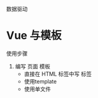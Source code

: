 数据驱动

# Vue 与模板

使用步骤
1. 编写 页面 模板
    - 直接在 HTML 标签中写 标签
    - 使用template
    - 使用单文件 <template />
2. 创建 Vue 的实例
    - 在 Vue 的构造函数中提供：data, method,computed,watch,props,...
3. 将 Vue 挂载到页面中 （ mount ）

# 数据驱动模型

Vue 执行流程
 +  获得模板：模板中有 '坑'
 +  利用 Vue 构造函数中所以工的数据来 '填坑'，得到可以在页面中显示的 '标签了'
 +  将标签替换页面中原来有坑的标签

Vue 利用 我们提供的数据 和页面中 模板 生成了一个新的 HMTL 标签 （node元素），
替换到了 页面中 放置模板的位置

怎么实现？？？

# 简单的模板渲染




# 虚拟DOM

目标：
1. 怎么将真正的 DOM 转换为 虚拟DOM
2. 怎么将 虚拟DOM 转换为 真正的 DOM

思路与深拷贝类似

# 函数柯里化

参考资料：

- [函数式编程](https://llh911001.gitbooks.io/mostly-adequate-guide-chinese/content/)
- [维基百科](https://zh.wikipedia.org/wiki/%E6%9F%AF%E9%87%8C%E5%8C%96)

概念：

1. 柯里化：一个函数原本有多个参数，只传入**一个**参数，生成一个新函数，由新函数来接收剩下的参数来运行得到结果
2. 偏函数：一个函数原本有多个参数，只传入**一部分**参数，生成一个新函数，由新函数来接收剩下的参数来运行得到结果
3. 高阶函数：一个函数**参数是一个函数**，该函数对参数这个函数进行架构，得到一个函数，这个加工用的函数就是高阶函数

为什么要使用柯里化？  为了提升性能，使用柯里化可以缓存一部分能力

使用两个案例来说明：

1. 判断元素
2. 虚拟DOM 的 render方法


1. 判断元素：

Vue 本质上是使用 HTML 的字符串作为模板，将字符串的模板 转换为 AST，在转换为 VNode
- 模板 -> AST（抽象语法树）
- AST -> VNode
- VNode -> DOM

哪一个阶段最消耗性能？
最消耗性能是字符串解析 （ 模板 -> AST ）

例子：let s = '1 + 2 * (3 + 4)'
写一个程序 ，解析这个表达式，得到结果( 一般化 )
我们一般会将这个表达式 转换为 "波兰式" 表达式，然后使用栈结构来运算

在 Vue 中 每一个标签可以是真正的 HTML 标签， 也可以是自定义组件，问怎么区分？？？

在 Vue 源码中其实将所有可以用的 HTML 标签已经存起来了

假设治理只考虑几个标签：

```js
    let tag = 'div,p,a,img,ul,li'.split(',')
```
需要一个函数 ，判断一个标签名是否为内置的标签

```js
    function isHTMLTag(tagName) {
        tagName = tagName.toLowerCase()
        tag.forEach(f => {
            if (f === tagName) {
                return true
            }
        })
        return false
    }
```

模板是任意编写的，可以写的很简单，也可以写的很复杂， indexOf 内部也是要循环的

如果有 6 种内置标签，而 模板中有 10 个标签需要判断，那么就需要执行60次 循环

2. 虚拟 DOM 的 render 方法

思考： vue 项目  *模板 转换为 抽象语法树（AST）* 需要执行几次？？？

+ 页面一开始加载需要渲染
+ 每一个属性（响应式）数据在发生变化的时候 需要渲染
+ watch,computed  等等

我们昨天写的代码 ，每次需要渲染的时候，模板就会被解析一次（注意，这里我们简化了解析方法）

render 的作用是将 虚拟DOM 转换为 真正的DOM 加到页面中

- 虚拟DOM 可以降级理解为 抽象语法树
- 一个项目运行的时候  模板是不会变得，就表示 AST不会变得

我们可以将代码进行优化 将虚拟DOM缓存起来， 生成一个函数 ，函数只需要传入数据，就可以得到真正的DOM


# 讨论

- 这样的闭包回内存泄漏吗？
    - 性能一定是会有问题
    - 尽可能的提高新能
- 原生的好多东西都忘记，不知道从哪学起？


# 问题

问题：
 - 没明白柯里化怎么就只循环一次
    - **缓存一部分行为**
- mountComponent 这个函数里面的内容 没太立即
- call


# 响应式原理

- 我们在使用Vue的时候，赋值属性、获得属性都是直接使用Vue实例

- 我们在设置属性值得时候，页面的数据要更新


```js
    Object.definProperty( 对象, '设置什么属性名',{
        writable  // 可以写
        configurable // 可配置
        enumerable // 控制属性是否可枚举，是否可以for in 循环
        get () {}  // 取值触发
        set () {}  // 赋值触发
    })
```


```js
  // 简化后的版本
    function defineReactive(target, key, value, enumerable) {
        // 函数内部就是一个局部作用域，这个value 就只在函数内使用的变量（闭包）
        Object.defineProperty(target, key, {
            configurable:true,
            enumerable: !!enumerable,

            get () {
                console.log(`读取o的${key}属性`)
                return value
            },
            set (newValue) {
                console.log(`设置o 的 ${key} 属性为：${newValue}`)
                value = newValue
            }
        })
    }
```

实际开发中，对象一般是有多级的

```js
    let o = {
        list: [{},{}],
        ads: [{},{}],
        user: {}
    }
```

怎么处理呢？？？

对于对象可以使用 递归来响应式化，但是数组我们也需要处理

- push
- pop
- shift
- unshift
- reverse
- sort
- splice

要做什么事情呢？
1. 在改变数组的数据的时候，要发出通知
    - Vue 2 中的缺陷，数组发生变化， 设置length 没法通知 （Vue3 中 使用 Proxy 语法 ES6 的语法 解决了这个问题）
2. 加入的元素应该变成响应式的

技巧： 如果一个函数已经定义了， 我们需要扩展其功能， 我们一般的处理办法：
1. 使用一个临时的函数名来存储函数
2. 重新定义原来的函数
3. 定义扩展的功能
4. 调用临时的那个函数


扩展数组的 push 和 pop 怎么处理呢？？？

- 直接修改 prototype  **不行**
- 修改要进行响应式化的数组的原型 （__proto__）

已经将对象 改成响应式的了，但是如果直接给对象赋值，赋值另一个对象，那么就不是响应式的了，怎么办？


指引性，规范性， 规划性

